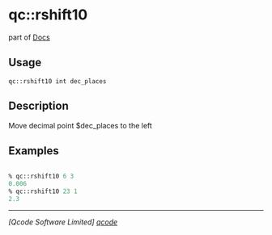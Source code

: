 qc::rshift10
============

part of [Docs](../index.md)

Usage
-----
`
        qc::rshift10 int dec_places
    `

Description
-----------
Move decimal point $dec_places to the left

Examples
--------
```tcl

% qc::rshift10 6 3
0.006
% qc::rshift10 23 1
2.3
```

----------------------------------
*[Qcode Software Limited] [qcode]*

[qcode]: http://www.qcode.co.uk "Qcode Software"